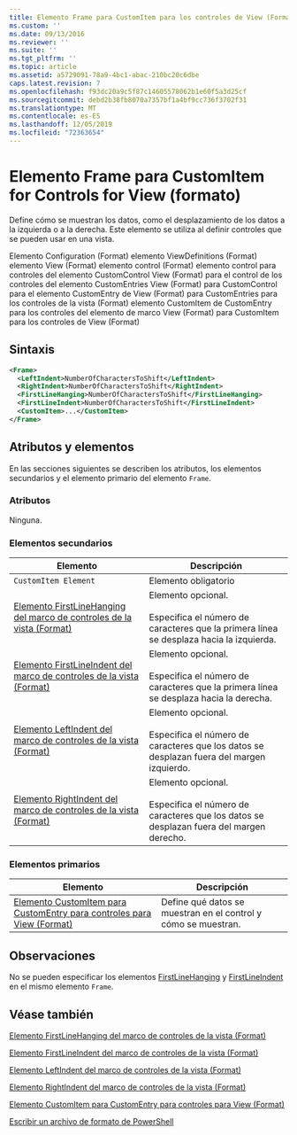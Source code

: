 ```yaml
---
title: Elemento Frame para CustomItem para los controles de View (Format) | Microsoft Docs
ms.custom: ''
ms.date: 09/13/2016
ms.reviewer: ''
ms.suite: ''
ms.tgt_pltfrm: ''
ms.topic: article
ms.assetid: a5729091-78a9-4bc1-abac-210bc20c6dbe
caps.latest.revision: 7
ms.openlocfilehash: f93dc20a9c5f87c14605578062b1e60f5a3d25cf
ms.sourcegitcommit: debd2b38fb8070a7357bf1a4bf9cc736f3702f31
ms.translationtype: MT
ms.contentlocale: es-ES
ms.lasthandoff: 12/05/2019
ms.locfileid: "72363654"
---
```

# <a name="frame-element-for-customitem-for-controls-for-view-format"></a>Elemento Frame para CustomItem for Controls for View (formato)

Define cómo se muestran los datos, como el desplazamiento de los datos a la izquierda o a la derecha. Este elemento se utiliza al definir controles que se pueden usar en una vista.

Elemento Configuration (Format) elemento ViewDefinitions (Format) elemento View (Format) elemento control (Format) elemento control para controles del elemento CustomControl View (Format) para el control de los controles del elemento CustomEntries View (Format) para CustomControl para el elemento CustomEntry de View (Format) para CustomEntries para los controles de la vista (Format) elemento CustomItem de CustomEntry para los controles del elemento de marco View (Format) para CustomItem para los controles de View (Format)

## <a name="syntax"></a>Sintaxis

```xml
<Frame>
  <LeftIndent>NumberOfCharactersToShift</LeftIndent>
  <RightIndent>NumberOfCharactersToShift</RightIndent>
  <FirstLineHanging>NumberOfCharactersToShift</FirstLineHanging>
  <FirstLineIndent>NumberOfCharactersToShift</FirstLineIndent>
  <CustomItem>...</CustomItem>
</Frame>
```

## <a name="attributes-and-elements"></a>Atributos y elementos

En las secciones siguientes se describen los atributos, los elementos secundarios y el elemento primario del elemento `Frame`.

### <a name="attributes"></a>Atributos

Ninguna.

### <a name="child-elements"></a>Elementos secundarios

|Elemento|Descripción|
|-------------|-----------------|
|`CustomItem Element`|Elemento obligatorio|
|[Elemento FirstLineHanging del marco de controles de la vista (Format)](./firstlinehanging-element-for-frame-for-controls-for-view-format.md)|Elemento opcional.<br /><br /> Especifica el número de caracteres que la primera línea se desplaza hacia la izquierda.|
|[Elemento FirstLineIndent del marco de controles de la vista (Format)](./firstlineindent-element-for-frame-for-controls-for-view-format.md)|Elemento opcional.<br /><br /> Especifica el número de caracteres que la primera línea se desplaza hacia la derecha.|
|[Elemento LeftIndent del marco de controles de la vista (Format)](./leftindent-element-for-frame-for-controls-for-view-format.md)|Elemento opcional.<br /><br /> Especifica el número de caracteres que los datos se desplazan fuera del margen izquierdo.|
|[Elemento RightIndent del marco de controles de la vista (Format)](./rightindent-element-for-frame-for-controls-for-view-format.md)|Elemento opcional.<br /><br /> Especifica el número de caracteres que los datos se desplazan fuera del margen derecho.|

### <a name="parent-elements"></a>Elementos primarios

|Elemento|Descripción|
|-------------|-----------------|
|[Elemento CustomItem para CustomEntry para controles para View (Format)](./customitem-element-for-customentry-for-controls-for-view-format.md)|Define qué datos se muestran en el control y cómo se muestran.|

## <a name="remarks"></a>Observaciones

No se pueden especificar los elementos [FirstLineHanging](./firstlinehanging-element-for-frame-for-controls-for-view-format.md) y [FirstLineIndent](./firstlineindent-element-for-frame-for-controls-for-view-format.md) en el mismo elemento `Frame`.

## <a name="see-also"></a>Véase también

[Elemento FirstLineHanging del marco de controles de la vista (Format)](./firstlinehanging-element-for-frame-for-controls-for-view-format.md)

[Elemento FirstLineIndent del marco de controles de la vista (Format)](./firstlineindent-element-for-frame-for-controls-for-view-format.md)

[Elemento LeftIndent del marco de controles de la vista (Format)](./leftindent-element-for-frame-for-controls-for-view-format.md)

[Elemento RightIndent del marco de controles de la vista (Format)](./rightindent-element-for-frame-for-controls-for-view-format.md)

[Elemento CustomItem para CustomEntry para controles para View (Format)](./customitem-element-for-customentry-for-controls-for-view-format.md)

[Escribir un archivo de formato de PowerShell](./writing-a-powershell-formatting-file.md)
